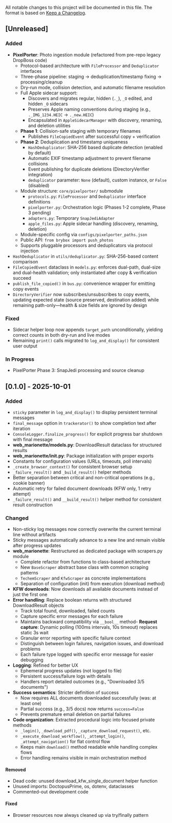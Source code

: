 All notable changes to this project will be documented in this file.
The format is based on [Keep a Changelog](https://keepachangelog.com/).

## [Unreleased]

### Added
- **PixelPorter**: Photo ingestion module (refactored from pre-repo legacy DropBoss code)
  - Protocol-based architecture with `FileProcessor` and `Deduplicator` interfaces
  - Three-phase pipeline: staging → deduplication/timestamp fixing → processing/cleanup
  - Dry-run mode, collision detection, and automatic filename resolution
  - Full Apple sidecar support:
    - Discovers and migrates regular, hidden (`._`), `_O` edited, and hidden `_O` sidecars
    - Preserves Apple naming conventions during staging (e.g., `._IMG_1234.HEIC` → `._new.HEIC`)
    - Encapsulated in `AppleSidecarManager` with discovery, renaming, and deletion utilities
  - **Phase 1**: Collision-safe staging with temporary filenames
    - Publishes `FileCopiedEvent` after successful copy + verification
  - **Phase 2**: Deduplication and timestamp uniqueness
    - `HashDeduplicator`: SHA-256 based duplicate detection (enabled by default)
    - Automatic EXIF timestamp adjustment to prevent filename collisions
    - Event publishing for duplicate deletions (DirectoryVerifier integration)
    - `deduplicator` parameter: `None` (default), custom instance, or `False` (disabled)
  - Module structure: `core/pixelporter/` submodule
    - `protocols.py`: `FileProcessor` and `Deduplicator` interface definitions
    - `pixelporter.py`: Orchestration logic (Phases 1-2 complete, Phase 3 pending)
    - `adapters.py`: Temporary `SnapJediAdapter`
    - `apple_files.py`: Apple sidecar handling (discovery, renaming, deletion)
  - Module-specific config via `configs/pixelporter_paths.json`
  - Public API: `from brybox import push_photos`
  - Supports pluggable processors and deduplicators via protocol injection
- `HashDeduplicator` in `utils/deduplicator.py`: SHA-256-based content comparison
- `FileCopiedEvent` dataclass in `models.py`: enforces dual-path, dual-size and
  dual-health validation; only instantiated after copy & verification succeed
- `publish_file_copied()` in `bus.py`: convenience wrapper for emitting copy events
- `DirectoryVerifier` now subscribes/unsubscribes to copy events, updating expected 
  state (source preserved, destination added) while remaining path-only—health & 
  size fields are ignored by design

### Fixed
- Sidecar helper loop now appends `target_path` unconditionally, yielding correct
  counts in both dry-run and live modes
- Remaining `print()` calls migrated to `log_and_display()` for consistent user output

### In Progress
- PixelPorter Phase 3: SnapJedi processing and source cleanup


## [0.1.0] - 2025-10-01

### Added
- `sticky` parameter in `log_and_display()` to display persistent terminal messages
- `final_message` option in `trackerator()` to show completion text after iteration
- `ConsoleLogger.finalize_progress()` for explicit progress bar shutdown with final message
- **web_marionette/models.py**: DownloadResult dataclass for structured results
- **web_marionette/__init__.py**: Package initialization with proper exports
- Constants for configuration values (URLs, timeouts, poll intervals)
- `_create_browser_context()` for consistent browser setup
- `_failure_result()` and `_build_result()` helper methods
- Better separation between critical and non-critical operations (e.g., cookie banner)
- Automatic retry for failed document downloads (KFW only, 1 retry attempt)
- `_failure_result()` and `__build_result()` helper method for consistent result construction

### Changed
- Non-sticky log messages now correctly overwrite the current terminal line without artifacts
- Sticky messages automatically advance to a new line and remain visible after progress updates
- **web_marionette**: Restructured as dedicated package with scrapers.py module
  - Complete refactor from functions to class-based architecture
  - New `BaseScraper` abstract base class with common scraping patterns
  - `TechemScraper` and `KfwScraper` as concrete implementations
  - Separation of configuration (init) from execution (download method)
- **KFW downloads**: Now downloads all available documents instead of just the first one
- **Error handling**: Replace boolean returns with structured DownloadResult objects
  - Track total found, downloaded, failed counts
  - Capture specific error messages for each failure
  - Maintains backward compatibility via `__bool__` method- **Request capture**: Dynamic polling (100ms intervals, 10s timeout) replaces static 3s wait
  - Granular error reporting with specific failure context
  - Distinguish between login failures, navigation issues, and download problems
  - Each failure type logged with specific error message for easier debugging
- **Logging**: Refined for better UX
  - Ephemeral progress updates (not logged to file)
  - Persistent success/failure logs with details
  - Handlers report detailed outcomes (e.g., "Downloaded 3/5 documents")
- **Success semantics**: Stricter definition of success
  - Now requires ALL documents downloaded successfully (was: at least one)
  - Partial success (e.g., 3/5 docs) now returns `success=False`
  - Prevents premature email deletion on partial failures
- **Code organization**: Extracted procedural logic into focused private methods
  - `_login()`, `_download_pdf()`, `_capture_download_request()`, etc.
  - `_execute_download_workflow()`, `_attempt_login()`, `_attempt_navigation()` for flat control flow
  - Keeps main `download()` method readable while handling complex flows
  - Error handling remains visible in main orchestration method

#### Removed
- Dead code: unused download_kfw_single_document helper function
- Unused imports: DoctopusPrime, os, dotenv, dataclasses
- Commented-out development code

#### Fixed
- Browser resources now always cleaned up via try/finally pattern